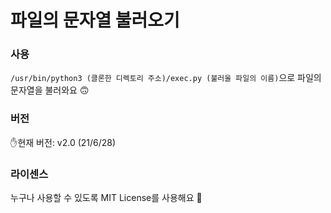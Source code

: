 # 파일의 문자열 불러오기

### 사용

`/usr/bin/python3 (클론한 디렉토리 주소)/exec.py (불러올 파일의 이름)`으로 파일의 문자열을 불러와요 🙃

### 버전
✋현재 버전: v2.0 (21/6/28)

### 라이센스
누구나 사용할 수 있도록 MIT License를 사용해요 🙂

